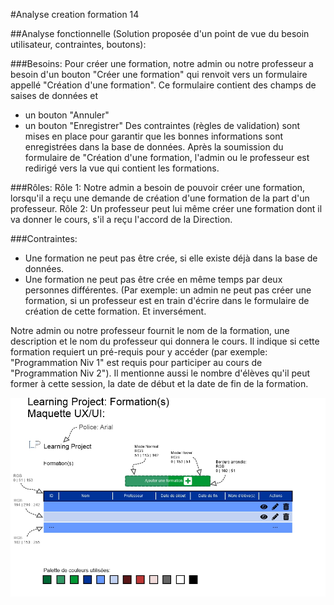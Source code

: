 #Analyse creation formation 14

##Analyse fonctionnelle (Solution proposée d'un point de vue du besoin utilisateur, contraintes, boutons):

###Besoins:
Pour créer une formation, notre admin ou notre professeur a besoin d'un bouton "Créer une formation" qui renvoit vers un formulaire appellé "Création d'une formation".
Ce formulaire contient des champs de saises de données et
- un bouton "Annuler"
- un bouton "Enregistrer"
Des contraintes (règles de validation) sont mises en place pour garantir que les bonnes informations sont enregistrées dans la base de données.
Après la soumission du formulaire de "Création d'une formation, l'admin ou le professeur est redirigé vers la vue qui contient les formations.

###Rôles:
Rôle 1: Notre admin a besoin de pouvoir créer une formation, lorsqu'il a reçu une demande de création d'une formation de la part d'un professeur.
Rôle 2: Un professeur peut lui même créer une formation dont il va donner le cours, s'il a reçu l'accord de la Direction.

###Contraintes:
- Une formation ne peut pas être crée, si elle existe déjà dans la base de données.
- Une formation ne peut pas être crée en même temps par deux personnes différentes. (Par exemple: un admin ne peut pas créer une formation, 
si un professeur est en train d'écrire dans le formulaire de création de cette formation. Et inversément.

Notre admin ou notre professeur fournit le nom de la formation, une description et le nom du professeur qui donnera le cours.
Il indique si cette formation requiert un pré-requis pour y accéder (par exemple: "Programmation Niv 1" est requis pour participer au cours de 
"Programmation Niv 2").
Il mentionne aussi le nombre d'élèves qu'il peut former à cette session, la date de début et la date de fin de la formation.

![Visual display](https://github.com/corentingoo/Learning_project_group_2/blob/documentation-14-analyse-creation-formation/Docs/EPIC_create_formation/LProject%20_Formation%20_UX%20UI%20_Fin.jpg)
